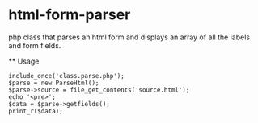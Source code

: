 # html-form-parser
php class that parses an html form and displays an array of all the labels and form fields.

** Usage
```
include_once('class.parse.php');
$parse = new ParseHtml();
$parse->source = file_get_contents('source.html');
echo '<pre>';
$data = $parse->getfields();
print_r($data);
```
